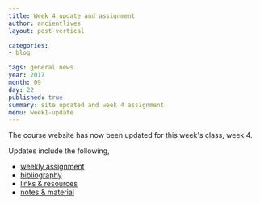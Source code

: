 ```yaml
---
title: Week 4 update and assignment
author: ancientlives
layout: post-vertical

categories:
- blog

tags: general news
year: 2017
month: 09
day: 22
published: true
summary: site updated and week 4 assignment
menu: week1-update
---
```


The course website has now been updated for this week's class, week 4.

Updates include the following,

* [weekly assignment](/weekly_assignment)
* [bibliography](/bibliography)
* [links & resources](/links)
* [notes & material](/notes)
